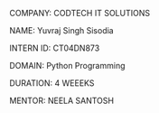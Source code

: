 COMPANY: CODTECH IT SOLUTIONS

NAME: Yuvraj Singh Sisodia

INTERN ID: CT04DN873

DOMAIN: Python Programming

DURATION: 4 WEEEKS

MENTOR: NEELA SANTOSH

